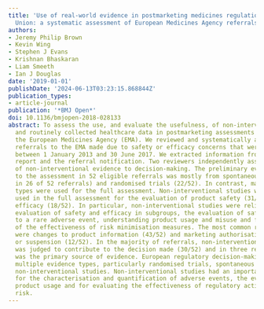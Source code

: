 ```yaml
---
title: 'Use of real-world evidence in postmarketing medicines regulation in the European
  Union: a systematic assessment of European Medicines Agency referrals 2013–2017'
authors:
- Jeremy Philip Brown
- Kevin Wing
- Stephen J Evans
- Krishnan Bhaskaran
- Liam Smeeth
- Ian J Douglas
date: '2019-01-01'
publishDate: '2024-06-13T03:23:15.868844Z'
publication_types:
- article-journal
publication: '*BMJ Open*'
doi: 10.1136/bmjopen-2018-028133
abstract: To assess the use, and evaluate the usefulness, of non-interventional studies
  and routinely collected healthcare data in postmarketing assessments conducted by
  the European Medicines Agency (EMA). We reviewed and systematically assessed all
  referrals to the EMA made due to safety or efficacy concerns that were evaluated
  between 1 January 2013 and 30 June 2017. We extracted information from the assessment
  report and the referral notification. Two reviewers independently assessed the contribution
  of non-interventional evidence to decision-making. The preliminary evidence leading
  to the assessment in 52 eligible referrals was mostly from spontaneous reports (cited
  in 26 of 52 referrals) and randomised trials (22/52). In contrast, many evidence
  types were used for the full assessment. Non-interventional studies were frequently
  used in the full assessment for the evaluation of product safety (31/52) and product
  efficacy (18/52). In particular, non-interventional studies were relied on for the
  evaluation of safety and efficacy in subgroups, the evaluation of safety relating
  to a rare adverse event, understanding product usage and misuse and for evaluation
  of the effectiveness of risk minimisation measures. The most common recommendations
  were changes to product information (43/52) and marketing authorisation withdrawal
  or suspension (12/52). In the majority of referrals, non-interventional evidence
  was judged to contribute to the decision made (30/52) and in three referrals it
  was the primary source of evidence. European regulatory decision-making relies on
  multiple evidence types, particularly randomised trials, spontaneous reports and
  non-interventional studies. Non-interventional studies had an important role particularly
  for the characterisation and quantification of adverse events, the evaluation of
  product usage and for evaluating the effectiveness of regulatory action to minimise
  risk.
---
```

